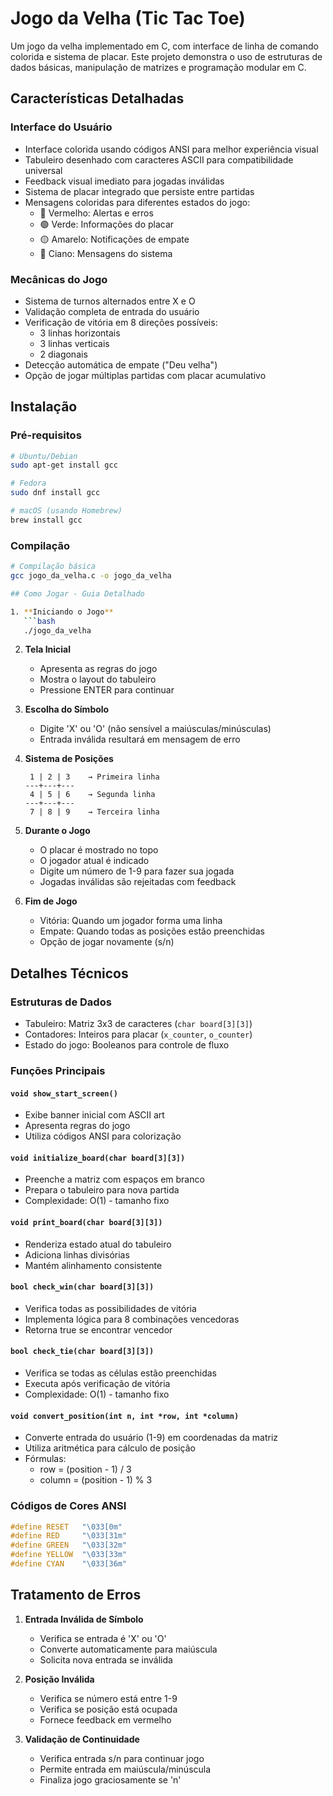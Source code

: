 # Jogo da Velha (Tic Tac Toe)

Um jogo da velha implementado em C, com interface de linha de comando colorida e sistema de placar. Este projeto demonstra o uso de estruturas de dados básicas, manipulação de matrizes e programação modular em C.

## Características Detalhadas

### Interface do Usuário
- Interface colorida usando códigos ANSI para melhor experiência visual
- Tabuleiro desenhado com caracteres ASCII para compatibilidade universal
- Feedback visual imediato para jogadas inválidas
- Sistema de placar integrado que persiste entre partidas
- Mensagens coloridas para diferentes estados do jogo:
  - 🔴 Vermelho: Alertas e erros
  - 🟢 Verde: Informações do placar
  - 🟡 Amarelo: Notificações de empate
  - 🔵 Ciano: Mensagens do sistema

### Mecânicas do Jogo
- Sistema de turnos alternados entre X e O
- Validação completa de entrada do usuário
- Verificação de vitória em 8 direções possíveis:
  - 3 linhas horizontais
  - 3 linhas verticais
  - 2 diagonais
- Detecção automática de empate ("Deu velha")
- Opção de jogar múltiplas partidas com placar acumulativo

## Instalação

### Pré-requisitos
```bash
# Ubuntu/Debian
sudo apt-get install gcc

# Fedora
sudo dnf install gcc

# macOS (usando Homebrew)
brew install gcc
```

### Compilação
```bash
# Compilação básica
gcc jogo_da_velha.c -o jogo_da_velha

## Como Jogar - Guia Detalhado

1. **Iniciando o Jogo**
   ```bash
   ./jogo_da_velha
   ```

2. **Tela Inicial**
   - Apresenta as regras do jogo
   - Mostra o layout do tabuleiro
   - Pressione ENTER para continuar

3. **Escolha do Símbolo**
   - Digite 'X' ou 'O' (não sensível a maiúsculas/minúsculas)
   - Entrada inválida resultará em mensagem de erro

4. **Sistema de Posições**
   ```
    1 | 2 | 3    → Primeira linha
   ---+---+---
    4 | 5 | 6    → Segunda linha
   ---+---+---
    7 | 8 | 9    → Terceira linha
   ```

5. **Durante o Jogo**
   - O placar é mostrado no topo
   - O jogador atual é indicado
   - Digite um número de 1-9 para fazer sua jogada
   - Jogadas inválidas são rejeitadas com feedback

6. **Fim de Jogo**
   - Vitória: Quando um jogador forma uma linha
   - Empate: Quando todas as posições estão preenchidas
   - Opção de jogar novamente (s/n)

## Detalhes Técnicos

### Estruturas de Dados
- Tabuleiro: Matriz 3x3 de caracteres (`char board[3][3]`)
- Contadores: Inteiros para placar (`x_counter`, `o_counter`)
- Estado do jogo: Booleanos para controle de fluxo

### Funções Principais

#### `void show_start_screen()`
- Exibe banner inicial com ASCII art
- Apresenta regras do jogo
- Utiliza códigos ANSI para colorização

#### `void initialize_board(char board[3][3])`
- Preenche a matriz com espaços em branco
- Prepara o tabuleiro para nova partida
- Complexidade: O(1) - tamanho fixo

#### `void print_board(char board[3][3])`
- Renderiza estado atual do tabuleiro
- Adiciona linhas divisórias
- Mantém alinhamento consistente

#### `bool check_win(char board[3][3])`
- Verifica todas as possibilidades de vitória
- Implementa lógica para 8 combinações vencedoras
- Retorna true se encontrar vencedor

#### `bool check_tie(char board[3][3])`
- Verifica se todas as células estão preenchidas
- Executa após verificação de vitória
- Complexidade: O(1) - tamanho fixo

#### `void convert_position(int n, int *row, int *column)`
- Converte entrada do usuário (1-9) em coordenadas da matriz
- Utiliza aritmética para cálculo de posição
- Fórmulas:
  - row = (position - 1) / 3
  - column = (position - 1) % 3

### Códigos de Cores ANSI
```c
#define RESET   "\033[0m"
#define RED     "\033[31m"
#define GREEN   "\033[32m"
#define YELLOW  "\033[33m"
#define CYAN    "\033[36m"
```

## Tratamento de Erros

1. **Entrada Inválida de Símbolo**
   - Verifica se entrada é 'X' ou 'O'
   - Converte automaticamente para maiúscula
   - Solicita nova entrada se inválida

2. **Posição Inválida**
   - Verifica se número está entre 1-9
   - Verifica se posição está ocupada
   - Fornece feedback em vermelho

3. **Validação de Continuidade**
   - Verifica entrada s/n para continuar jogo
   - Permite entrada em maiúscula/minúscula
   - Finaliza jogo graciosamente se 'n'

